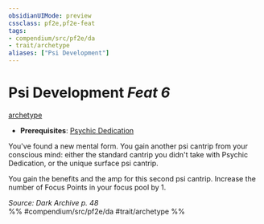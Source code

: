 ```yaml
---
obsidianUIMode: preview
cssclass: pf2e,pf2e-feat
tags:
- compendium/src/pf2e/da
- trait/archetype
aliases: ["Psi Development"]
---
```

# Psi Development  *Feat 6*  
[archetype](rules/traits/archetype.md "Archetype Feat Trait")  

- **Prerequisites**: [Psychic Dedication](compendium/feats/psychic-dedication-da.md)

You've found a new mental form. You gain another psi cantrip from your conscious mind: either the standard cantrip you didn't take with Psychic Dedication, or the unique surface psi cantrip.

You gain the benefits and the amp for this second psi cantrip. Increase the number of Focus Points in your focus pool by 1.

*Source: Dark Archive p. 48*  
%% #compendium/src/pf2e/da #trait/archetype %%